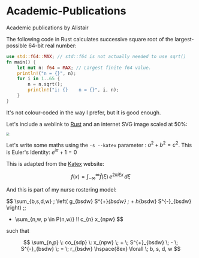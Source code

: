 # Academic-Publications
Academic publications by Alistair

The following code in Rust calculates successive square root of the largest-possible 64-bit real number:

```rust
use std::f64::MAX; // std::f64 is not actually needed to use sqrt()
fn main() {
    let mut n: f64 = MAX; // Largest finite f64 value.
    println!("n = {}", n);
    for i in 1..65 {
        n = n.sqrt();
        println!("i: {}    n = {}", i, n);
    }
}
```

It's not colour-coded in the way I prefer, but it is good enough.  

Let's include a weblink to [Rust](https://www.rust-lang.org/) and an internet SVG image scaled at 50%: 

<img src="https://www.vectorlogo.zone/logos/rust-lang/rust-lang-ar21.svg" style="zoom:50%;" />

Let's write some maths using the ```-s --katex``` parameter : $a^2 + b^2 = c^2$.  This is Euler's Identity: $e^{i\pi} + 1 = 0$ 

This is adapted from the [Katex](https://katex.org/) website:

$$
f(x) = \int_{-\infty}^\infty  \hat{f}(\xi) \, e^{2 \pi i \xi x} \,d\xi
$$

And this is part of my nurse rostering model:

$$
\sum_{b,s,d,w} \; \left( g_{bsdw} S^{+}_{bsdw} \; + h_{bsdw} S^{-}_{bsdw} \right) \;\; 
+ \sum_{n,w, p \in P(n,w)} \!\! c_{n} x_{npw} 
$$

such that

$$
\sum_{n,p} \: co_{sdp} \: x_{npw} \; + \; S^{+}_{bsdw} \; - \; S^{-}_{bsdw} \; = \; r_{bsdw}
\hspace{8ex} \forall \; b, s, d, w 
$$
